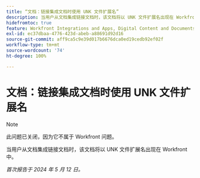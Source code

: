 ```yaml
---
title: “文档：链接集成文档时使用 UNK 文件扩展名”
description: 当用户从文档集成链接文档时，该文档将以 UNK 文件扩展名出现在 Workfront 中。
hidefromtoc: true
feature: Workfront Integrations and Apps, Digital Content and Documents
exl-id: ec37dbaa-4776-423d-abeb-a88691d92d16
source-git-commit: aff9ca5c9e39d017b6676dca0ed19cedb92ef02f
workflow-type: tm+mt
source-wordcount: '74'
ht-degree: 100%

---
```


# 文档：链接集成文档时使用 UNK 文件扩展名

<!--WF and WFP-->

>[!NOTE]
>
>此问题已关闭，因为它不属于 Workfront 问题。

当用户从文档集成链接文档时，该文档将以 UNK 文件扩展名出现在 Workfront 中。

_首次报告于 2024 年 5 月 12 日。_
